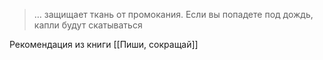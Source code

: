> … защищает ткань от промокания. Если вы попадете под дождь,  капли будут скатываться 

Рекомендация из книги [[Пиши, сокращай]]